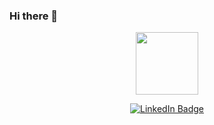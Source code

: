 ### Hi there 👋

<p align="center"><img src="https://media.giphy.com/media/zgduo4kWRRDVK/giphy.gif" width="100"/></p>
<p align="center">
<a href="https://www.linkedin.com/in/yogadharshan-c-610370233/"><img src="https://img.shields.io/badge/LinkedIn-blue?style=for-the-badge&logo=linkedin&logoColor=white" alt="LinkedIn Badge"></a>
</p>
<!--
**Yogadharshan/Yogadharshan** is a ✨ _special_ ✨ repository because its `README.md` (this file) appears on your GitHub profile.

Here are some ideas to get you started:


- 🔭 I’m currently working on a Youtube Video Downloader
- 🌱 I’m currently learning Automating with Python
- 👯 I’m looking to collaborate on Automating with Python
- 🤔 I’m looking for help with Web Scraping
- 💬 Ask me about Web scraping and Python
- 📫 How to reach me: 
- 😄 Pronouns: ...
- ⚡ Fun fact: ...
-->
